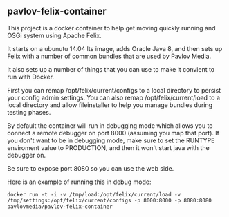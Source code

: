 pavlov-felix-container
----------------------

This project is a docker container to help get moving quickly running and OSGi system
using Apache Felix.

It starts on a ubunutu 14.04 lts image, adds Oracle Java 8, and then sets up Felix with
a number of common bundles that are used by Pavlov Media.

It also sets up a number of things that you can use to make it convient to run with Docker.

First you can remap /opt/felix/current/configs to a local directory to persist your
config admin settings. You can also remap /opt/felix/current/load to a local directory
and allow fileinstaller to help you manage bundles during testing phases.

By default the container will run in debugging mode which allows you to connect a remote
debugger on port 8000 (assuming you map that port). If you don't want to be in debugging
mode, make sure to set the RUNTYPE enviroment value to PRODUCTION, and then it won't
start java with the debugger on.

Be sure to expose port 8080 so you can use the web side.

Here is an example of running this in debug mode:

~~~
docker run -t -i -v /tmp/load:/opt/felix/current/load -v /tmp/settings:/opt/felix/current/configs -p 8000:8000 -p 8080:8080 pavlovmedia/pavlov-felix-container
~~~
